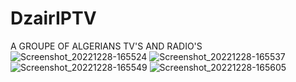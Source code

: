 # DzairIPTV
A GROUPE OF ALGERIANS TV'S AND RADIO'S
![Screenshot_20221228-165524](https://user-images.githubusercontent.com/79216791/210443401-d2478052-3b23-4c41-ab8b-c2883c3cb7f2.png)
![Screenshot_20221228-165537](https://user-images.githubusercontent.com/79216791/210443305-a410d71d-b19f-4fe3-b22c-6a8595914f21.png)
![Screenshot_20221228-165549](https://user-images.githubusercontent.com/79216791/210443429-8b300eeb-4204-457f-9e69-b7fe0a9d9eda.png)
![Screenshot_20221228-165605](https://user-images.githubusercontent.com/79216791/210443446-710b4bc7-56f9-49b9-954e-1a01e0a42e3a.png)

